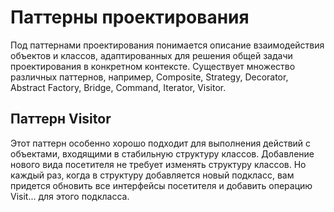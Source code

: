 # Паттерны проектирования
Под паттернами проектирования понимается описание взаимодействия объектов и классов, адаптированных для решения общей задачи проектирования в конкретном контексте.
Существует множество различных паттернов, например, Composite, Strategy, Decorator, Abstract Factory, Bridge, Command, Iterator, Visitor.

## Паттерн Visitor
Этот паттерн особенно хорошо подходит для выполнения действий с объектами, входящими в стабильную структуру классов. Добавление нового вида посетителя не требует изменять структуру классов. Но каждый раз, когда в структуру добавляется новый подкласс, вам придется обновить все интерфейсы посетителя и добавить операцию Visit... для этого подкласса.
